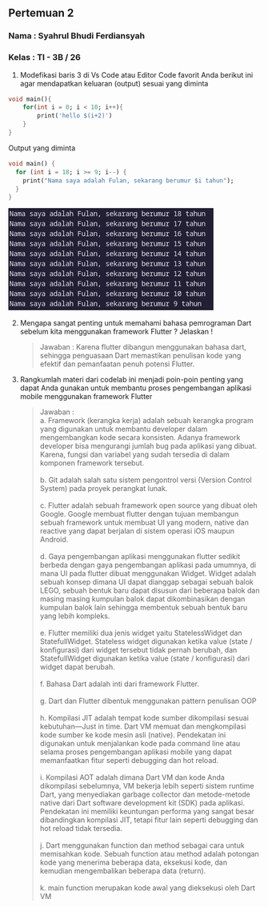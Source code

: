 ## Pertemuan 2

### Nama : Syahrul Bhudi Ferdiansyah

### Kelas : TI - 3B / 26

1. Modefikasi baris 3 di Vs Code atau Editor Code favorit Anda berikut ini agar mendapatkan keluaran (output) sesuai yang diminta

```dart
void main(){
    for(int i = 0; i < 10; i++){
        print('hello $(i+2)')
    }
}
```

Output yang diminta

```dart
void main() {
  for (int i = 18; i >= 9; i--) {
    print("Nama saya adalah Fulan, sekarang berumur $i tahun");
  }
}
```

![alt text](img/pict1.png)

2. Mengapa sangat penting untuk memahami bahasa pemrograman Dart sebelum kita menggunakan framework Flutter ? Jelaskan !

   > Jawaban : Karena flutter dibangun menggunakan bahasa dart, sehingga penguasaan Dart memastikan penulisan kode yang efektif dan pemanfaatan penuh potensi Flutter.

3. Rangkumlah materi dari codelab ini menjadi poin-poin penting yang dapat Anda gunakan untuk membantu proses pengembangan aplikasi mobile menggunakan framework Flutter
   > Jawaban : <br>
   > a. Framework (kerangka kerja) adalah sebuah kerangka program yang digunakan untuk membantu developer dalam mengembangkan kode secara konsisten. Adanya framework developer bisa mengurangi jumlah bug pada aplikasi yang dibuat. Karena, fungsi dan variabel yang sudah tersedia di dalam komponen framework tersebut.<br><br>
   > b. Git adalah salah satu sistem pengontrol versi (Version Control System) pada proyek perangkat lunak. <br><br>
   > c. Flutter adalah sebuah framework open source yang dibuat oleh Google. Google membuat flutter dengan tujuan membangun sebuah framework untuk membuat UI yang modern, native dan reactive yang dapat berjalan di sistem operasi iOS maupun Android. <br><br>
   > d. Gaya pengembangan aplikasi menggunakan flutter sedikit berbeda dengan gaya pengembangan aplikasi pada umumnya, di mana UI pada flutter dibuat menggunakan Widget. Widget adalah sebuah konsep dimana UI dapat dianggap sebagai sebuah balok LEGO, sebuah bentuk baru dapat disusun dari beberapa balok dan masing masing kumpulan balok dapat dikombinasikan dengan kumpulan balok lain sehingga membentuk sebuah bentuk baru yang lebih kompleks. <br><br>
   > e. Flutter memiliki dua jenis widget yaitu StatelessWidget dan StatefullWidget. Stateless widget digunakan ketika value (state / konfigurasi) dari widget tersebut tidak pernah berubah, dan StatefullWidget digunakan ketika value (state / konfigurasi) dari widget dapat berubah. <br><br>
   > f. Bahasa Dart adalah inti dari framework Flutter. <br><br>
   > g. Dart dan Flutter dibentuk menggunakan pattern penulisan OOP <br><br>
   > h. Kompilasi JIT adalah tempat kode sumber dikompilasi sesuai kebutuhan—Just in time. Dart VM memuat dan mengkompilasi kode sumber ke kode mesin asli (native). Pendekatan ini digunakan untuk menjalankan kode pada command line atau selama proses pengembangan aplikasi mobile yang dapat memanfaatkan fitur seperti debugging dan hot reload.<br><br>
   > i. Kompilasi AOT adalah dimana Dart VM dan kode Anda dikompilasi sebelumnya, VM bekerja lebih seperti sistem runtime Dart, yang menyediakan garbage collector dan metode-metode native dari Dart software development kit (SDK) pada aplikasi. Pendekatan ini memiliki keuntungan performa yang sangat besar dibandingkan kompilasi JIT, tetapi fitur lain seperti debugging dan hot reload tidak tersedia.<br><br>
   > j. Dart menggunakan function dan method sebagai cara untuk memisahkan kode. Sebuah function atau method adalah potongan kode yang menerima beberapa data, eksekusi kode, dan kemudian mengembalikan beberapa data (return).<br><br>
   > k. main function merupakan kode awal yang dieksekusi oleh Dart VM
